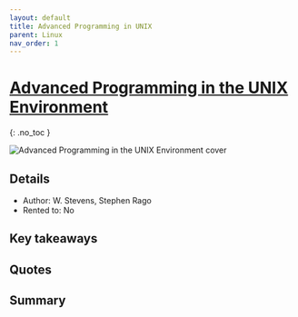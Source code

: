 ```yaml
---
layout: default
title: Advanced Programming in UNIX
parent: Linux
nav_order: 1
---
```


# [Advanced Programming in the UNIX Environment](https://www.amazon.com/Advanced-Programming-UNIX-Environment-3rd/dp/0321637739)
{: .no_toc }

![Advanced Programming in the UNIX Environment cover](https://m.media-amazon.com/images/I/71dfQT21HzL._SL1500_.jpg "Advanced Programming in the UNIX Environment cover")

## Details
- Author: W. Stevens, Stephen Rago
- Rented to: No

## Key takeaways

## Quotes

## Summary
